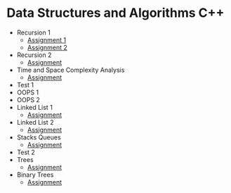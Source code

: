 # Data Structures and Algorithms C++

- Recursion 1
  - [Assignment 1](https://github.com/shivamaggarwal513/Coding-Ninjas/tree/main/Data%20Structures%20and%20Algorithms%20CPP/03%20Recursion%201/Assignment%201)
  - [Assignment 2](https://github.com/shivamaggarwal513/Coding-Ninjas/tree/main/Data%20Structures%20and%20Algorithms%20CPP/03%20Recursion%201/Assignment%202)
- Recursion 2
  - [Assignment](https://github.com/shivamaggarwal513/Coding-Ninjas/tree/main/Data%20Structures%20and%20Algorithms%20CPP/04%20Recursion%202/Assignment)
- Time and Space Complexity Analysis
  - [Assignment](https://github.com/shivamaggarwal513/Coding-Ninjas/tree/main/Data%20Structures%20and%20Algorithms%20CPP/05%20Time%20and%20Space%20Complexity%20Analysis/Assignment)
- Test 1
- OOPS 1
- OOPS 2
- Linked List 1
  - [Assignment](https://github.com/shivamaggarwal513/Coding-Ninjas/tree/main/Data%20Structures%20and%20Algorithms%20CPP/09%20Linked%20List%201/Assignment)
- Linked List 2
  - [Assignment](https://github.com/shivamaggarwal513/Coding-Ninjas/tree/main/Data%20Structures%20and%20Algorithms%20CPP/10%20Linked%20List%202/Assignment)
- Stacks Queues
  - [Assignment](https://github.com/shivamaggarwal513/Coding-Ninjas/tree/main/Data%20Structures%20and%20Algorithms%20CPP/11%20Stacks%20Queues/Assignment)
- Test 2
- Trees
  - [Assignment](https://github.com/shivamaggarwal513/Coding-Ninjas/tree/main/Data%20Structures%20and%20Algorithms%20CPP/13%20Trees/Assignment)
- Binary Trees
  - [Assignment](https://github.com/shivamaggarwal513/Coding-Ninjas/tree/main/Data%20Structures%20and%20Algorithms%20CPP/14%20Binary%20Trees/Assignment)
